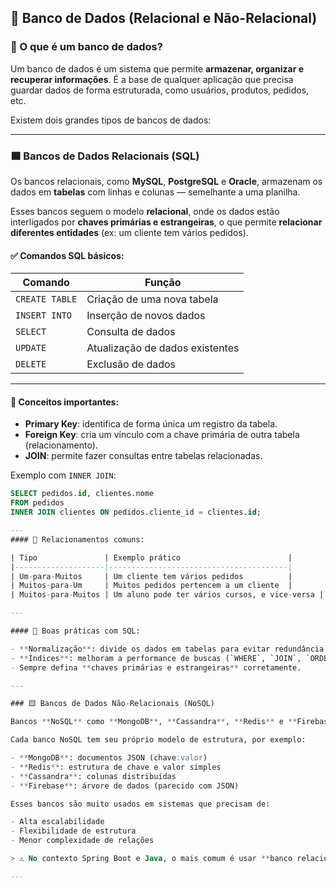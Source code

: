 ## 🔹 Banco de Dados (Relacional e Não-Relacional)

### 🧱 O que é um banco de dados?

Um banco de dados é um sistema que permite **armazenar, organizar e recuperar informações**. É a base de qualquer aplicação que precisa guardar dados de forma estruturada, como usuários, produtos, pedidos, etc.

Existem dois grandes tipos de bancos de dados:

---

### 🟦 Bancos de Dados Relacionais (SQL)

Os bancos relacionais, como **MySQL**, **PostgreSQL** e **Oracle**, armazenam os dados em **tabelas** com linhas e colunas — semelhante a uma planilha.

Esses bancos seguem o modelo **relacional**, onde os dados estão interligados por **chaves primárias e estrangeiras**, o que permite **relacionar diferentes entidades** (ex: um cliente tem vários pedidos).

#### ✅ Comandos SQL básicos:

| Comando        | Função                             |
|----------------|------------------------------------|
| `CREATE TABLE` | Criação de uma nova tabela         |
| `INSERT INTO`  | Inserção de novos dados            |
| `SELECT`       | Consulta de dados                  |
| `UPDATE`       | Atualização de dados existentes    |
| `DELETE`       | Exclusão de dados                  |

---

#### 🔑 Conceitos importantes:

- **Primary Key**: identifica de forma única um registro da tabela.
- **Foreign Key**: cria um vínculo com a chave primária de outra tabela (relacionamento).
- **JOIN**: permite fazer consultas entre tabelas relacionadas.

Exemplo com `INNER JOIN`:

```sql
SELECT pedidos.id, clientes.nome
FROM pedidos
INNER JOIN clientes ON pedidos.cliente_id = clientes.id;

---
#### 🔗 Relacionamentos comuns:

| Tipo               | Exemplo prático                        |
|--------------------|----------------------------------------|
| Um-para-Muitos     | Um cliente tem vários pedidos          |
| Muitos-para-Um     | Muitos pedidos pertencem a um cliente  |
| Muitos-para-Muitos | Um aluno pode ter vários cursos, e vice-versa |

---

#### 🧠 Boas práticas com SQL:

- **Normalização**: divide os dados em tabelas para evitar redundância.
- **Índices**: melhoram a performance de buscas (`WHERE`, `JOIN`, `ORDER BY`).
- Sempre defina **chaves primárias e estrangeiras** corretamente.

---

### 🟨 Bancos de Dados Não-Relacionais (NoSQL)

Bancos **NoSQL** como **MongoDB**, **Cassandra**, **Redis** e **Firebase** trabalham de forma diferente: **não usam tabelas**.

Cada banco NoSQL tem seu próprio modelo de estrutura, por exemplo:

- **MongoDB**: documentos JSON (chave:valor)
- **Redis**: estrutura de chave e valor simples
- **Cassandra**: colunas distribuídas
- **Firebase**: árvore de dados (parecido com JSON)

Esses bancos são muito usados em sistemas que precisam de:

- Alta escalabilidade  
- Flexibilidade de estrutura  
- Menor complexidade de relações

> ⚠️ No contexto Spring Boot e Java, o mais comum é usar **banco relacional** com JPA/Hibernate.

---


